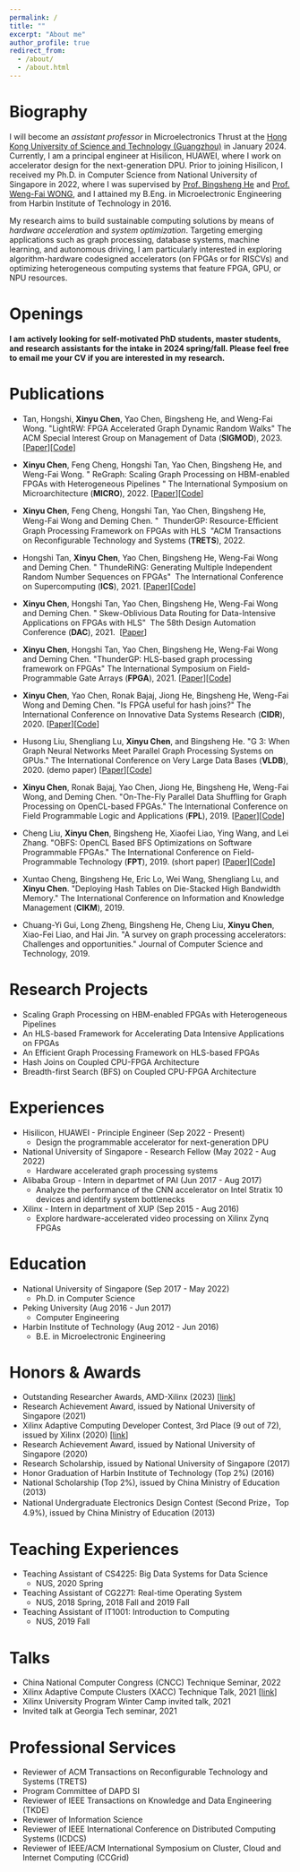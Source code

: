 ```yaml
---
permalink: /
title: ""
excerpt: "About me"
author_profile: true
redirect_from: 
  - /about/
  - /about.html
---
```



Biography
======

I will become an *assistant professor* in Microelectronics Thrust at the [Hong Kong University of Science and Technology (Guangzhou)](https://www.hkust-gz.edu.cn/) in January 2024. Currently, I am a principal engineer at Hisilicon, HUAWEI, where I work on accelerator design for the next-generation DPU. Prior to joining Hisilicon, I received my Ph.D. in Computer Science from National University of Singapore in 2022, where I was supervised by [Prof. Bingsheng He](https://www.comp.nus.edu.sg/~hebs/) and [Prof. Weng-Fai WONG](https://www.comp.nus.edu.sg/~wongwf/), and I attained my B.Eng. in Microelectronic Engineering from Harbin Institute of Technology in 2016.


My research aims to build sustainable computing solutions by means of *hardware acceleration* and *system optimization*. 
Targeting emerging applications such as graph processing, database systems, machine learning, and autonomous driving, I am particularly interested in exploring algorithm-hardware codesigned accelerators (on FPGAs or for RISCVs) and optimizing heterogeneous computing systems that feature FPGA, GPU, or NPU resources.

Openings
======

**I am actively looking for self-motivated PhD students, master students, and research assistants for the intake in 2024 spring/fall. 
Please feel free to email me your CV if you are interested in my research.**

Publications
======

* Tan, Hongshi, **Xinyu Chen**, Yao Chen, Bingsheng He, and Weng-Fai Wong. "LightRW: FPGA Accelerated Graph Dynamic Random Walks" The ACM Special Interest Group on Management of Data (**SIGMOD**), 2023. [[Paper](https://arxiv.org/abs/2304.07004)][[Code](https://github.com/Xtra-Computing/LightRW)]


* **Xinyu Chen**, Feng Cheng, Hongshi Tan, Yao Chen, Bingsheng He, and Weng-Fai Wong. "  ReGraph: Scaling Graph Processing on HBM-enabled FPGAs with Heterogeneous Pipelines " The International Symposium on Microarchitecture (**MICRO**), 2022. [[Paper](https://arxiv.org/abs/2203.02676)][[Code](https://github.com/Xtra-Computing/ReGraph)]

* **Xinyu Chen**, Feng Cheng, Hongshi Tan, Yao Chen, Bingsheng He, Weng-Fai Wong and Deming Chen. "  ThunderGP: Resource-Eﬀicient Graph Processing Framework on FPGAs with HLS  "ACM Transactions on Reconfigurable Technology and Systems (**TRETS**), 2022.
 
* Hongshi Tan, **Xinyu Chen**, Yao Chen, Bingsheng He, Weng-Fai Wong and Deming Chen. " ThundeRiNG: Generating Multiple Independent Random Number Sequences on FPGAs"  The International Conference on Supercomputing (**ICS**), 2021. [[Paper](https://www.comp.nus.edu.sg/~wongwf/papers/ICS2021.pdf)][[Code](https://github.com/Xtra-Computing/ThundeRiNG)]

* **Xinyu Chen**, Hongshi Tan, Yao Chen, Bingsheng He, Weng-Fai Wong and Deming Chen. " Skew-Oblivious Data Routing for Data-Intensive Applications on FPGAs with HLS"  The 58th Design Automation Conference (**DAC**), 2021.  [[Paper](https://www.dropbox.com/s/794qf26uxru6ngj/ditto_camera_ready_IEEE.pdf?dl=0)]

* **Xinyu Chen**, Hongshi Tan, Yao Chen, Bingsheng He, Weng-Fai Wong and Deming Chen. "ThunderGP: HLS-based graph processing framework on FPGAs" The International Symposium on Field-Programmable Gate Arrays (**FPGA**), 2021. [[Paper](https://www.comp.nus.edu.sg/~wongwf/papers/FPGA2021.pdf)][[Code](https://github.com/Xtra-Computing/ThunderGP)]

* **Xinyu Chen**, Yao Chen, Ronak Bajaj, Jiong He, Bingsheng He, Weng-Fai Wong and Deming Chen. "Is FPGA useful for hash joins?" The International Conference on Innovative Data Systems Research (**CIDR**), 2020. [[Paper](https://www.comp.nus.edu.sg/~hebs/pub/cidr20-join.pdf)][[Code](https://github.com/Xtra-Computing/HashjoinOnHARP)]

* Husong Liu, Shengliang Lu, **Xinyu Chen**, and Bingsheng He. "G 3: When Graph Neural Networks Meet Parallel Graph Processing Systems on GPUs." The International Conference on Very Large Data Bases (**VLDB**), 2020. (demo paper) [[Paper](http://www.vldb.org/pvldb/vol13/p2813-liu.pdf)][[Code](https://github.com/Xtra-Computing/G3)]

* **Xinyu Chen**, Ronak Bajaj, Yao Chen, Jiong He, Bingsheng He, Weng-Fai Wong, and Deming Chen. "On-The-Fly Parallel Data Shuffling for Graph Processing on OpenCL-based FPGAs." The International Conference on Field Programmable Logic and Applications (**FPL**), 2019. [[Paper](https://www.comp.nus.edu.sg/~hebs/pub/fpl19-graph.pdf)][[Code](https://github.com/Xtra-Computing/On-the-fly-data-shuffling-for-OpenCL-based-FPGAs)]

* Cheng Liu, **Xinyu Chen**, Bingsheng He, Xiaofei Liao, Ying Wang, and Lei Zhang. "OBFS: OpenCL Based BFS Optimizations on Software Programmable FPGAs." The International Conference on Field-Programmable Technology (**FPT**), 2019. (short paper) [[Paper](https://ieeexplore.ieee.org/abstract/document/8977884)][[Code](https://github.com/Liu-Cheng/bfs_with_Intel_OpenCL)]

* Xuntao Cheng, Bingsheng He, Eric Lo, Wei Wang, Shengliang Lu, and **Xinyu Chen**. "Deploying Hash Tables on Die-Stacked High Bandwidth Memory." The International Conference on Information and Knowledge Management (**CIKM**), 2019.

* Chuang-Yi Gui, Long Zheng, Bingsheng He, Cheng Liu, **Xinyu Chen**, Xiao-Fei Liao, and Hai Jin. "A survey on graph processing accelerators: Challenges and opportunities." Journal of Computer Science and Technology, 2019. 


Research Projects
======
* Scaling Graph Processing on HBM-enabled FPGAs with Heterogeneous Pipelines
* An HLS-based Framework for Accelerating Data Intensive Applications on FPGAs
* An Efficient Graph Processing Framework on HLS-based FPGAs
* Hash Joins on Coupled CPU-FPGA Architecture
* Breadth-first Search (BFS) on Coupled CPU-FPGA Architecture


Experiences
======
* Hisilicon, HUAWEI - Principle Engineer  (Sep 2022 - Present)
  * Design the programmable accelerator for next-generation DPU
* National University of Singapore - Research Fellow  (May 2022 - Aug 2022)
  * Hardware accelerated graph processing systems
* Alibaba Group - Intern in departmet of PAI  (Jun 2017 - Aug 2017)
  * Analyze the performance of the CNN accelerator on Intel Stratix 10 devices and identify system bottlenecks
* Xilinx - Intern in department of XUP (Sep 2015 - Aug 2016)
  * Explore hardware-accelerated video processing on Xilinx Zynq FPGAs



Education
======

* National University of Singapore (Sep 2017 - May 2022)
  * Ph.D. in Computer Science
* Peking University (Aug 2016 - Jun 2017)
  * Computer Engineering
* Harbin Institute of Technology (Aug 2012 - Jun 2016)
  * B.E. in Microelectronic Engineering


<!-- Contact
======
Email: xinyuc@comp.nus.edu.sg -->

Honors & Awards
======
* Outstanding Researcher Awards​, AMD-Xilinx (2023) [[link](https://www.amd-haccs.io/awards.html)]
* Research Achievement Award, issued by National University of Singapore (2021)
* Xilinx Adaptive Computing Developer Contest, 3rd Place (9 out of 72), issued by Xilinx (2020) [[link](https://www.xilinx.com/developer/community/xilinx-contests/adaptive-computing-contest-2020.html)]
* Research Achievement Award, issued by National University of Singapore (2020)
* Research Scholarship, issued by National University of Singapore (2017)
* Honor Graduation of Harbin Institute of Technology (Top 2%) (2016)
* National Scholarship (Top 2%), issued by China Ministry of Education (2013)
* National Undergraduate Electronics Design Contest (Second Prize，Top 4.9%), issued by China Ministry of Education (2013)


Teaching Experiences
======
* Teaching Assistant of CS4225: Big Data Systems for Data Science 
  * NUS, 2020 Spring
* Teaching Assistant of CG2271: Real-time Operating System
  * NUS, 2018 Spring, 2018 Fall and 2019 Fall
* Teaching Assistant of IT1001: Introduction to Computing
  * NUS, 2019 Fall

Talks
======
* China National Computer Congress (CNCC) Technique Seminar, 2022
* Xilinx Adaptive Compute Clusters (XACC) Technique Talk, 2021 [[link](https://xilinx.github.io/xacc/xacc_tech_talks.html)]
* Xilinx University Program Winter Camp invited talk, 2021
* Invited talk at Georgia Tech seminar, 2021

Professional Services
======
* Reviewer of ACM Transactions on Reconfigurable Technology and Systems (TRETS)
* Program Committee of DAPD SI
* Reviewer of IEEE Transactions on Knowledge and Data Engineering (TKDE)
* Reviewer of Information Science
* Reviewer of IEEE International Conference on Distributed Computing Systems (ICDCS)
* Reviewer of IEEE/ACM International Symposium on Cluster, Cloud and Internet Computing (CCGrid)


<br/><br/>
<script type='text/javascript' id='clustrmaps' src='//cdn.clustrmaps.com/map_v2.js?cl=0e1633&w=400&t=tt&d=Bnxxja3o_IcH_lA_4D22qWc54GmyyeiHlhKTN8PyYdA&co=ffffff&cmo=3acc3a&cmn=ff5353&ct=cdd4d9'></script>
